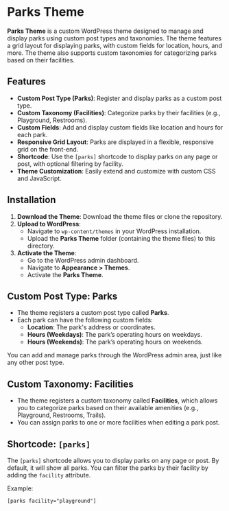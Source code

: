 # Parks Theme

**Parks Theme** is a custom WordPress theme designed to manage and display parks using custom post types and taxonomies. The theme features a grid layout for displaying parks, with custom fields for location, hours, and more. The theme also supports custom taxonomies for categorizing parks based on their facilities.

## Features

- **Custom Post Type (Parks)**: Register and display parks as a custom post type.
- **Custom Taxonomy (Facilities)**: Categorize parks by their facilities (e.g., Playground, Restrooms).
- **Custom Fields**: Add and display custom fields like location and hours for each park.
- **Responsive Grid Layout**: Parks are displayed in a flexible, responsive grid on the front-end.
- **Shortcode**: Use the `[parks]` shortcode to display parks on any page or post, with optional filtering by facility.
- **Theme Customization**: Easily extend and customize with custom CSS and JavaScript.

## Installation

1. **Download the Theme**: Download the theme files or clone the repository.
2. **Upload to WordPress**:
   - Navigate to `wp-content/themes` in your WordPress installation.
   - Upload the **Parks Theme** folder (containing the theme files) to this directory.
3. **Activate the Theme**:
   - Go to the WordPress admin dashboard.
   - Navigate to **Appearance > Themes**.
   - Activate the **Parks Theme**.

## Custom Post Type: Parks

- The theme registers a custom post type called **Parks**.
- Each park can have the following custom fields:
  - **Location**: The park's address or coordinates.
  - **Hours (Weekdays)**: The park’s operating hours on weekdays.
  - **Hours (Weekends)**: The park’s operating hours on weekends.
  
You can add and manage parks through the WordPress admin area, just like any other post type.

## Custom Taxonomy: Facilities

- The theme registers a custom taxonomy called **Facilities**, which allows you to categorize parks based on their available amenities (e.g., Playground, Restrooms, Trails).
- You can assign parks to one or more facilities when editing a park post.

## Shortcode: `[parks]`

The `[parks]` shortcode allows you to display parks on any page or post. By default, it will show all parks. You can filter the parks by their facility by adding the `facility` attribute.

Example:
```plaintext
[parks facility="playground"]
